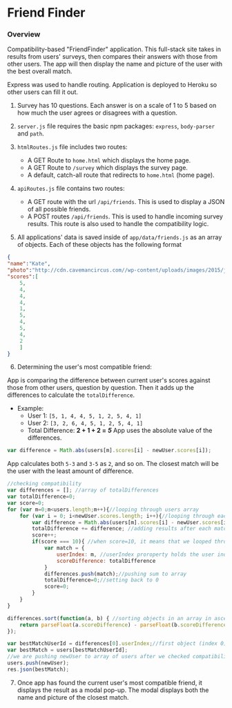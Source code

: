 # Friend Finder

### Overview

Compatibility-based "FriendFinder" application. 
This full-stack site takes in results from users' surveys, then compares their answers with those from other users. The app will then display the name and picture of the user with the best overall match. 

Express was used to handle routing. Application is deployed to Heroku so other users can fill it out.



1. Survey has 10 questions. Each answer is on a scale of 1 to 5 based on how much the user agrees or disagrees with a question.

2. `server.js` file requires the basic npm packages: `express`, `body-parser` and `path`.

3. `htmlRoutes.js` file includes two routes:
   * A GET Route to `home.html` which displays the home page.
   * A GET Route to `/survey` which displays the survey page.
   * A default, catch-all route that redirects to `home.html` (home page). 

4. `apiRoutes.js` file contains two routes:

   * A GET route with the url `/api/friends`. This is used to display a JSON of all possible friends.
   * A POST routes `/api/friends`. This is used to handle incoming survey results. This route is also used to handle the compatibility logic. 

5. All applications' data is saved inside of `app/data/friends.js` as an array of objects. Each of these objects has the following format

```json
{
"name":"Kate",
"photo":"http://cdn.cavemancircus.com//wp-content/uploads/images/2015/june/pretty_girls_3/pretty_girls_1.jpg",
"scores":[
    5,
    4,
    4,
    4,
    1,
    5,
    4,
    5,
    4,
    2
    ]
}
```

6. Determining the user's most compatible friend:

App is comparing the difference between current user's scores against those from other users, question by question. Then it adds up the differences to calculate the `totalDifference`.
* Example: 
    * User 1: `[5, 1, 4, 4, 5, 1, 2, 5, 4, 1]`
    * User 2: `[3, 2, 6, 4, 5, 1, 2, 5, 4, 1]`
    * Total Difference: **2 + 1 + 2 =** **_5_**
App uses the absolute value of the differences. 
```javascript
var difference = Math.abs(users[m].scores[i] - newUser.scores[i]);
```
App calculates both `5-3` and `3-5` as `2`, and so on.
The closest match will be the user with the least amount of difference.

```javascript
//checking compatibility
var differences = []; //array of totalDifferences
var totalDifference=0;
var score=0;
for (var m=0;m<users.length;m++){//looping through users array
    for (var i = 0; i<newUser.scores.length; i++){//looping through each user's scores array 
        var difference = Math.abs(users[m].scores[i] - newUser.scores[i]);
        totalDifference += difference; //adding results after each match
        score++;
        if(score === 10){ //when score=10, it means that we looped through all scores of one user, and next 10 numbers will be from another user
            var match = {
                userIndex: m, //userIndex proroperty holds the user index, so after sorting numbers we will know which user this object relates to
                scoreDifference: totalDifference
            }
            differences.push(match);//pushing sum to array
            totalDifference=0;//setting back to 0
            score=0;
        }
    }
}

differences.sort(function(a, b) { //sorting objects in an array in ascending order of scoreDifference
    return parseFloat(a.scoreDifference) - parseFloat(b.scoreDifference);
});

var bestMatchUserId = differences[0].userIndex;//first object (index 0) is the best match as it has the lowest totalDifference
var bestMatch = users[bestMatchUserId];
//we are pushing newUser to array of users after we checked compatibility
users.push(newUser);
res.json(bestMatch);
```
7. Once app has found the current user's most compatible friend, it displays the result as a modal pop-up.
The modal displays both the name and picture of the closest match.